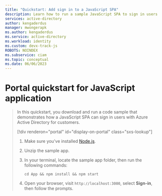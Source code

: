 ```yaml
---
title: "Quickstart: Add sign in to a JavaScript SPA"
description: Learn how to run a sample JavaScript SPA to sign in users
services: active-directory
author: kengaderdus
manager: mwongerapk
ms.author: kengaderdus
ms.service: active-directory
ms.workload: identity
ms.custom: devx-track-js
ROBOTS: NOINDEX
ms.subservice: ciam
ms.topic: conceptual
ms.date: 06/06/2023
---
```


# Portal quickstart for JavaScript application

> In this quickstart, you download and run a code sample that demonstrates how a JavaScript SPA can sign in users with Azure Active Directory for customers.
>
> [!div renderon="portal" id="display-on-portal" class="sxs-lookup"]
> 1. Make sure you've installed [Node.js](https://nodejs.org/en/download/).
>
> 1. Unzip the sample app.
>
> 1. In your terminal, locate the sample app folder, then run the following commands:
>
>     ```console
>     cd App && npm install && npm start
>     ```
>
> 1. Open your browser, visit `http://localhost:3000`, select **Sign-in**, then follow the prompts.
>
